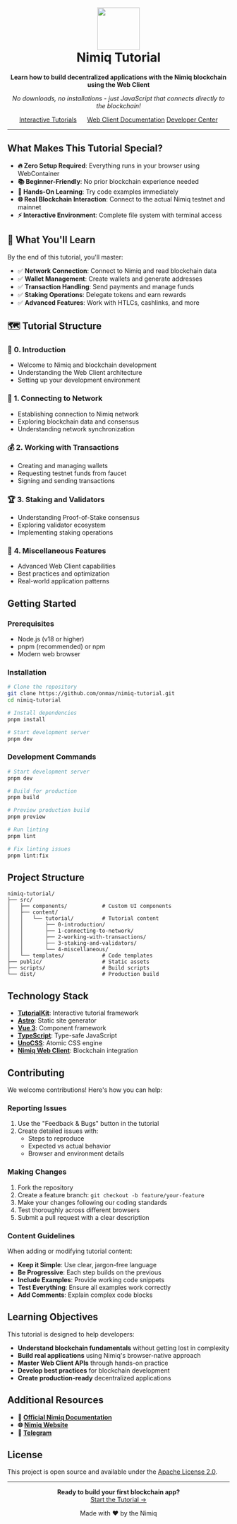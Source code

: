 <h1 align="center">
  <img alt="Nimiq Tutorial Logo" loading="lazy" width="96" height="96" decoding="async" data-nimg="1" style="color:transparent" src="https://raw.githubusercontent.com/onmax/nimiq-tutorial/refs/heads/main/.github/logo.svg" />
  </br>
  Nimiq Tutorial
</h1>

<p align="center">
  <strong>Learn how to build decentralized applications with the Nimiq blockchain using the Web Client</strong>
</p>

<p align="center">
  <em>No downloads, no installations - just JavaScript that connects directly to the blockchain!</em>
</p>

<p align="center">
<a href="https://nimiq.guide" target="_blank">Interactive Tutorials</a>&nbsp; &nbsp; &nbsp;
<a href="https://nimiq.com/developers/web-client" target="_blank">Web Client Documentation</a>
<a href="https://nimiq.com/developers/" target="_blank">Developer Center</a>
</p>

---

## What Makes This Tutorial Special?

- **🔥 Zero Setup Required**: Everything runs in your browser using WebContainer
- **📚 Beginner-Friendly**: No prior blockchain experience needed
- **🧪 Hands-On Learning**: Try code examples immediately
- **🌐 Real Blockchain Interaction**: Connect to the actual Nimiq testnet and mainnet
- **⚡ Interactive Environment**: Complete file system with terminal access

## 📖 What You'll Learn

By the end of this tutorial, you'll master:

- ✅ **Network Connection**: Connect to Nimiq and read blockchain data
- ✅ **Wallet Management**: Create wallets and generate addresses
- ✅ **Transaction Handling**: Send payments and manage funds
- ✅ **Staking Operations**: Delegate tokens and earn rewards
- ✅ **Advanced Features**: Work with HTLCs, cashlinks, and more

## 🗺️ Tutorial Structure

### 🎯 **0. Introduction**

- Welcome to Nimiq and blockchain development
- Understanding the Web Client architecture
- Setting up your development environment

### 🔌 **1. Connecting to Network**

- Establishing connection to Nimiq network
- Exploring blockchain data and consensus
- Understanding network synchronization

### 💰 **2. Working with Transactions**

- Creating and managing wallets
- Requesting testnet funds from faucet
- Signing and sending transactions

### 🏆 **3. Staking and Validators**

- Understanding Proof-of-Stake consensus
- Exploring validator ecosystem
- Implementing staking operations

### 🔧 **4. Miscellaneous Features**

- Advanced Web Client capabilities
- Best practices and optimization
- Real-world application patterns

## Getting Started

### Prerequisites

- Node.js (v18 or higher)
- pnpm (recommended) or npm
- Modern web browser

### Installation

```bash
# Clone the repository
git clone https://github.com/onmax/nimiq-tutorial.git
cd nimiq-tutorial

# Install dependencies
pnpm install

# Start development server
pnpm dev
```

### Development Commands

```bash
# Start development server
pnpm dev

# Build for production
pnpm build

# Preview production build
pnpm preview

# Run linting
pnpm lint

# Fix linting issues
pnpm lint:fix
```

## Project Structure

```
nimiq-tutorial/
├── src/
│   ├── components/           # Custom UI components
│   ├── content/
│   │   └── tutorial/         # Tutorial content
│   │       ├── 0-introduction/
│   │       ├── 1-connecting-to-network/
│   │       ├── 2-working-with-transactions/
│   │       ├── 3-staking-and-validators/
│   │       └── 4-miscellaneous/
│   └── templates/            # Code templates
├── public/                   # Static assets
├── scripts/                  # Build scripts
└── dist/                     # Production build
```

## Technology Stack

- **[TutorialKit](https://tutorialkit.dev/)**: Interactive tutorial framework
- **[Astro](https://astro.build/)**: Static site generator
- **[Vue 3](https://vuejs.org/)**: Component framework
- **[TypeScript](https://www.typescriptlang.org/)**: Type-safe JavaScript
- **[UnoCSS](https://unocss.dev/)**: Atomic CSS engine
- **[Nimiq Web Client](https://nimiq.dev/)**: Blockchain integration

## Contributing

We welcome contributions! Here's how you can help:

### Reporting Issues

1. Use the "Feedback & Bugs" button in the tutorial
2. Create detailed issues with:
   - Steps to reproduce
   - Expected vs actual behavior
   - Browser and environment details

### Making Changes

1. Fork the repository
2. Create a feature branch: `git checkout -b feature/your-feature`
3. Make your changes following our coding standards
4. Test thoroughly across different browsers
5. Submit a pull request with a clear description

### Content Guidelines

When adding or modifying tutorial content:

- **Keep it Simple**: Use clear, jargon-free language
- **Be Progressive**: Each step builds on the previous
- **Include Examples**: Provide working code snippets
- **Test Everything**: Ensure all examples work correctly
- **Add Comments**: Explain complex code blocks

## Learning Objectives

This tutorial is designed to help developers:

- **Understand blockchain fundamentals** without getting lost in complexity
- **Build real applications** using Nimiq's browser-native approach
- **Master Web Client APIs** through hands-on practice
- **Develop best practices** for blockchain development
- **Create production-ready** decentralized applications

## Additional Resources

- **📖 [Official Nimiq Documentation](https://nimiq.dev/)**
- **🌐 [Nimiq Website](https://nimiq.com/)**
- **💬 [Telegram](https://t.me/Nimiq/)**

## License

This project is open source and available under the [Apache License 2.0](LICENSE).

---

<p align="center">
  <strong>Ready to build your first blockchain app?</strong><br>
  <a href="https://nimiq.guide/">Start the Tutorial →</a>
</p>

<p align="center">
  Made with ❤️ by the Nimiq
</p>
